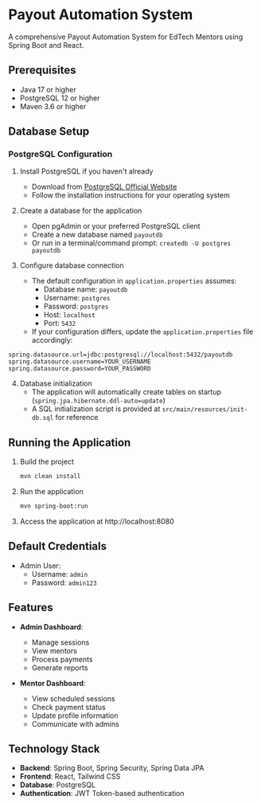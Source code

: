 # Payout Automation System

A comprehensive Payout Automation System for EdTech Mentors using Spring Boot and React.

## Prerequisites

- Java 17 or higher
- PostgreSQL 12 or higher
- Maven 3.6 or higher

## Database Setup

### PostgreSQL Configuration

1. Install PostgreSQL if you haven't already

   - Download from [PostgreSQL Official Website](https://www.postgresql.org/download/)
   - Follow the installation instructions for your operating system

2. Create a database for the application

   - Open pgAdmin or your preferred PostgreSQL client
   - Create a new database named `payoutdb`
   - Or run in a terminal/command prompt: `createdb -U postgres payoutdb`

3. Configure database connection
   - The default configuration in `application.properties` assumes:
     - Database name: `payoutdb`
     - Username: `postgres`
     - Password: `postgres`
     - Host: `localhost`
     - Port: `5432`
   - If your configuration differs, update the `application.properties` file accordingly:

```properties
spring.datasource.url=jdbc:postgresql://localhost:5432/payoutdb
spring.datasource.username=YOUR_USERNAME
spring.datasource.password=YOUR_PASSWORD
```

4. Database initialization
   - The application will automatically create tables on startup (`spring.jpa.hibernate.ddl-auto=update`)
   - A SQL initialization script is provided at `src/main/resources/init-db.sql` for reference

## Running the Application

1. Build the project

   ```bash
   mvn clean install
   ```

2. Run the application

   ```bash
   mvn spring-boot:run
   ```

3. Access the application at http://localhost:8080

## Default Credentials

- Admin User:
  - Username: `admin`
  - Password: `admin123`

## Features

- **Admin Dashboard**:

  - Manage sessions
  - View mentors
  - Process payments
  - Generate reports

- **Mentor Dashboard**:
  - View scheduled sessions
  - Check payment status
  - Update profile information
  - Communicate with admins

## Technology Stack

- **Backend**: Spring Boot, Spring Security, Spring Data JPA
- **Frontend**: React, Tailwind CSS
- **Database**: PostgreSQL
- **Authentication**: JWT Token-based authentication

